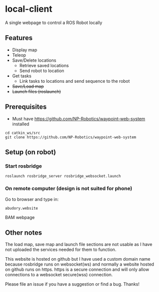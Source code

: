 # local-client

A single webpage to control a ROS Robot locally

## Features

- Display map
- Teleop
- Save/Delete locations
    - Retrieve saved locations
    - Send robot to location
- Get tasks
    - Link tasks to locations and send sequence to the robot
- ~~Save/Load map~~
- ~~Launch files (roslaunch)~~

## Prerequisites
- Must have https://github.com/NP-Robotics/waypoint-web-system installed
```
cd catkin_ws/src
git clone https://github.com/NP-Robotics/waypoint-web-system
```

## Setup (on robot)

### Start rosbridge

```
roslaunch rosbridge_server rosbridge_websocket.launch
```

### On remote computer (design is not suited for phone)
Go to browser and type in:
```
abudory.website
```
BAM webpage


## Other notes
The load map, save map and launch file sections are not usable as I have not uploaded the services needed for them to function.

This website is hosted on github but I have used a custom domain name because rosbridge runs on websocket(ws) and normally a website hosted on github runs on https. https is a secure connection and will only allow connections to a websocket secure(wss) connection.

Please file an issue if you have a suggestion or find a bug. Thanks!
